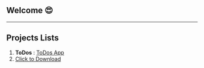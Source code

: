 ## Welcome 😍
---

## Projects Lists

 1. **ToDos**  : [ToDos App ](https://arfaouim.github.io/mehdi.github.io/todos) 
 2. <a href="script.js" download>Click to Download</a>



